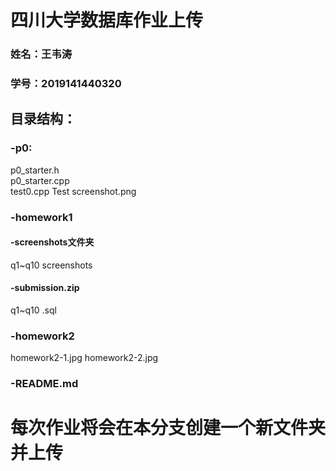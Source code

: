 # 四川大学数据库作业上传
### 姓名：王韦涛  
### 学号：2019141440320  
## 目录结构：  
### -p0:  
p0_starter.h  
p0_starter.cpp  
test0.cpp
Test screenshot.png
### -homework1
#### -screenshots文件夹  
q1~q10 screenshots  
#### -submission.zip
q1~q10 .sql  
### -homework2
homework2-1.jpg
homework2-2.jpg
### -README.md  
# 每次作业将会在本分支创建一个新文件夹并上传
